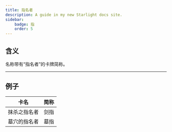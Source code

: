 ```yaml
---
title: 指名者
description: A guide in my new Starlight docs site.
sidebar:
    badge: 指
    order: 5
---
```


## 含义

名称带有“指名者”的卡牌简称。

---

## 例子

|卡名|简称|
|----|----|
|抹杀之指名者|剑指|
|墓穴的指名者|墓指|
